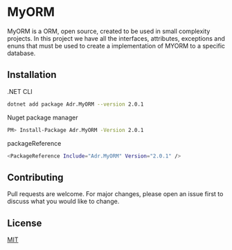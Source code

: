 # MyORM

MyORM is a ORM, open source, created to be used in small complexity projects.
In this project we have all the interfaces, attributes, exceptions and enuns that must be used to create a implementation of MYORM to a specific database.


## Installation

.NET CLI

```bash
dotnet add package Adr.MyORM --version 2.0.1
```

Nuget package manager

```bash
PM> Install-Package Adr.MyORM -Version 2.0.1
```

packageReference

```bash
<PackageReference Include="Adr.MyORM" Version="2.0.1" />
```

## Contributing
Pull requests are welcome. For major changes, please open an issue first to discuss what you would like to change.

## License
[MIT](https://choosealicense.com/licenses/mit/)
